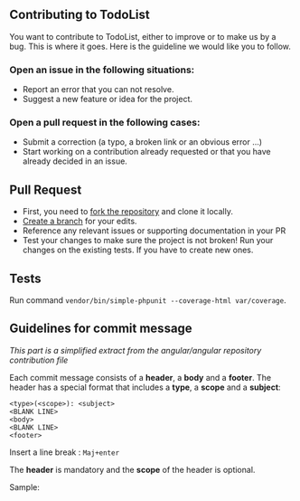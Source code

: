 ## Contributing to TodoList

You want to contribute to TodoList, either to improve or to make us by a bug. This is where it goes. Here is the guideline we would like you to follow.

### Open an issue in the following situations:

- Report an error that you can not resolve.
- Suggest a new feature or idea for the project.

### Open a pull request in the following cases:

- Submit a correction (a typo, a broken link or an obvious error ...)
- Start working on a contribution already requested or that you have already decided in an issue.

## Pull Request

- First, you need to [fork the repository](https://guides.github.com/activities/forking/) and clone it locally.
- [Create a branch](https://guides.github.com/introduction/flow/) for your edits.
- Reference any relevant issues or supporting documentation in your PR
- Test your changes to make sure the project is not broken! Run your changes on the existing tests. If you have to create new ones.

## Tests

Run command `vendor/bin/simple-phpunit --coverage-html var/coverage`.

## Guidelines for commit message

*This part is a simplified extract from the angular/angular repository contribution file*

Each commit message consists of a **header**, a **body** and a **footer**. The header has a special format that includes a **type**, a **scope** and a **subject**:
```
<type>(<scope>): <subject>
<BLANK LINE>
<body>
<BLANK LINE>
<footer>
```
Insert a line break : `Maj+enter`

The **header** is mandatory and the **scope** of the header is optional.

Sample:
